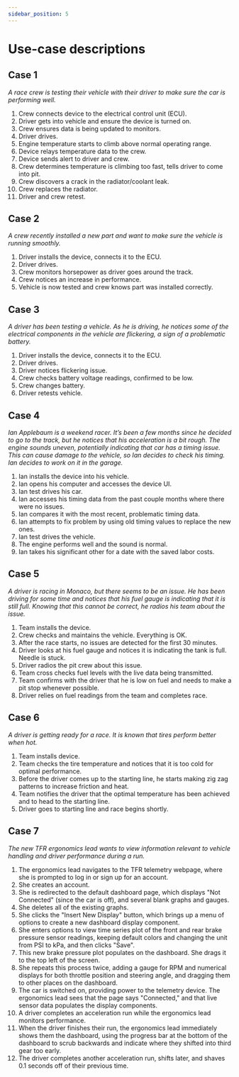 ```yaml
---
sidebar_position: 5
---
```


# Use-case descriptions

## Case 1
_A race crew is testing their vehicle with their driver to make sure the car is performing well._     
1. Crew connects device to the electrical control unit (ECU).    
2. Driver gets into vehicle and ensure the device is turned on.    
3. Crew ensures data is being updated to monitors.    
4. Driver drives.    
5. Engine temperature starts to climb above normal operating range.   
6. Device relays temperature data to the crew.   
7. Device sends alert to driver and crew.   
8. Crew determines temperature is climbing too fast, tells driver to come into pit.    
9. Crew discovers a crack in the radiator/coolant leak.   
10. Crew replaces the radiator.   
11. Driver and crew retest.   


## Case 2 
_A crew recently installed a new part and want to make sure the vehicle is running smoothly._
1. Driver installs the device, connects it to the ECU. 
2. Driver drives.
3. Crew monitors horsepower as driver goes around the track.
4. Crew notices an increase in performance.
5. Vehicle is now tested and crew knows part was installed correctly.


## Case 3 
_A driver has been testing a vehicle. As he is driving, he notices some of the electrical components in the vehicle are flickering, a sign of a problematic battery._
1. Driver installs the device, connects it to the ECU. 
2. Driver drives.
3. Driver notices flickering issue.
4. Crew checks battery voltage readings, confirmed to be low.
5. Crew changes battery.
6. Driver retests vehicle.
 

## Case 4 
_Ian Applebaum is a weekend racer. It’s been a few months since he decided to go to the track, but he notices that his acceleration is a bit rough. The engine sounds uneven, potentially indicating that car has a timing issue. This can cause damage to the vehicle, so Ian decides to check his timing. Ian decides to work on it in the garage._
1. Ian installs the device into his vehicle. 
2. Ian opens his computer and accesses the device UI. 
3. Ian test drives his car. 
4. Ian accesses his timing data from the past couple months where there were no issues. 
5. Ian compares it with the most recent, problematic timing data. 
6. Ian attempts to fix problem by using old timing values to replace the new ones. 
7. Ian test drives the vehicle. 
8. The engine performs well and the sound is normal.
9. Ian takes his significant other for a date with the saved labor costs. 

## Case 5
_A driver is racing in Monaco, but there seems to be an issue. He has been driving for some time and notices that his fuel gauge is indicating that it is still full. Knowing that this cannot be correct, he radios his team about the issue._
1. Team installs the device.
2. Crew checks and maintains the vehicle. Everything is OK.
3. After the race starts, no issues are detected for the first 30 minutes.
4. Driver looks at his fuel gauge and notices it is indicating the tank is full. Needle is stuck.
5. Driver radios the pit crew about this issue. 
6. Team cross checks fuel levels with the live data being transmitted.
7. Team confirms with the driver that he is low on fuel and needs to make a pit stop whenever possible.
8. Driver relies on fuel readings from the team and completes race.

## Case 6
_A driver is getting ready for a race. It is known that tires perform better when hot._
1. Team installs device.
2. Team checks the tire temperature and notices that it is too cold for optimal performance.
3. Before the driver comes up to the starting line, he starts making zig zag patterns to increase friction and heat.
4. Team notifies the driver that the optimal temperature has been achieved and to head to the starting line.
5. Driver goes to starting line and race begins shortly.

<!-- ## Case 7
_A driver and his team decide that they must push their lead and floor it. This in turn causes the tires to increase in temperature too much and cause damage to the tires. The team gets a reading that the temperature of the tires have reached above safe levels. The crew tells the driver to come in for a pit stop and tire change._
1. Team installed device.
2. Race starts.
3. Driver takes lead and wants to capitalize. He floors it and lengthens the gap between him and his competitors.
4. The crew watching the tire temperature readings notice that the temperatures are almost at dangerous levels.
5. Team initiates pit stop and driver comes in.
6. Crew installs fresh tires.
7. Driver continues race. -->

## Case 7
_The new TFR ergonomics lead wants to view information relevant to vehicle handling and driver performance during a run._
1. The ergonomics lead navigates to the TFR telemetry webpage, where she is prompted to log in or sign up for an account.
2. She creates an account.
3. She is redirected to the default dashboard page, which displays "Not Connected" (since the car is off), and several blank graphs and gauges.
4. She deletes all of the existing graphs.
5. She clicks the "Insert New Display" button, which brings up a menu of options to create a new dashboard display component.
6. She enters options to view time series plot of the front and rear brake pressure sensor readings, keeping default colors and changing the unit from PSI to kPa, and then clicks "Save". 
7. This new brake pressure plot populates on the dashboard. She drags it to the top left of the screen.
8. She repeats this process twice, adding a gauge for RPM and numerical displays for both throttle position and steering angle,  and dragging them to other places on the dashboard.
9. The car is switched on, providing power to the telemetry device. The ergonomics lead sees that the page says "Connected," and that live sensor data populates the display components.
10. A driver completes an acceleration run while the ergonomics lead monitors performance.
11. When the driver finishes their run, the ergonomics lead immediately shows them the dashboard, using the progress bar at the bottom of the dashboard to scrub backwards and indicate where they shifted into third gear too early. 
12. The driver completes another acceleration run, shifts later, and shaves 0.1 seconds off of their previous time.